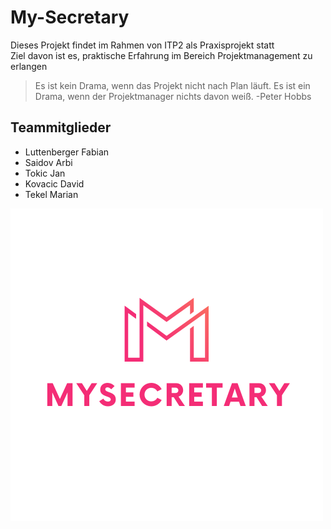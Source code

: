 # My-Secretary

Dieses Projekt findet im Rahmen von ITP2 als Praxisprojekt statt  
Ziel davon ist es, praktische Erfahrung im Bereich Projektmanagement zu erlangen
> Es ist kein Drama, wenn das Projekt nicht nach Plan läuft. Es ist ein Drama, wenn der Projektmanager nichts davon weiß. 
> -Peter Hobbs

## Teammitglieder
* Luttenberger Fabian
* Saidov Arbi
* Tokic Jan
* Kovacic David
* Tekel Marian

![My Secretary Logo](https://github.com/luttfab77/My-Secretary/blob/master/src/images/MySecretaryLogo.png)

